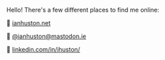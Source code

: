 <p>Hello! There's a few different places to find me online:</p>
<p>🔗 <a href="https://ianhuston.net">ianhuston.net</a></p>
<p>💬 <a href="https://mastodon.ie/@ianhuston" rel="nofollow me">@ianhuston<wbr />@mastodon.ie</a></p>
<p>💼 <a href="https://www.linkedin.com/in/ihuston/">linkedin.com/in/ihuston/</a>
</p>
